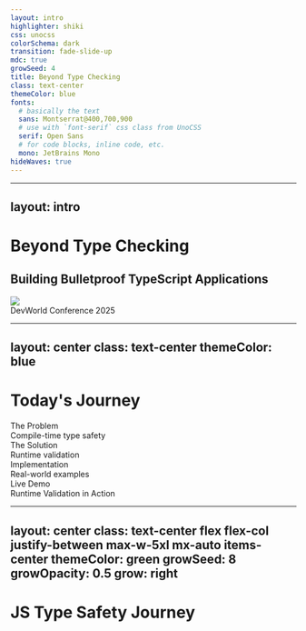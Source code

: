 ```yaml
---
layout: intro
highlighter: shiki
css: unocss
colorSchema: dark
transition: fade-slide-up
mdc: true
growSeed: 4
title: Beyond Type Checking
class: text-center
themeColor: blue
fonts:
  # basically the text
  sans: Montserrat@400,700,900
  # use with `font-serif` css class from UnoCSS
  serif: Open Sans
  # for code blocks, inline code, etc.
  mono: JetBrains Mono
hideWaves: true
---
```


---
layout: intro
---

<div class="relative pb-8">
  <h1 class="!text-8xl !leading-23 !mb-6"> Beyond Type Checking </h1>

  <h2 color-blue-200 pb-4> Building <span v-mark.blue.highlight.delay300 color-white>Bulletproof</span> TypeScript Applications </h2>

  <div class="absolute top-[100%] left-0">
    <div><img src="/devworld-logo.png" class="h-12 pb-2"></div>
    <div text-sm opacity-75>DevWorld Conference 2025</div>
  </div>
</div>

<!--
Hello everyone, welcome to my talk about Beyond Type Checking!

I'm looking forward to sharing with you today how we can make our TypeScript applications truly bulletproof

TypeScript has revolutionized how we write JavaScript, however there's a critical gap between compile-time and runtime. Today, we'll bridge that gap together.
-->

---
layout: center
class: text-center
themeColor: blue
---

# Today's Journey

<div class="grid grid-cols-2 gap-4 mt-8 text-center">
  <div v-click class="p-4 border rounded-lg bg-yellow-900/20">
    <div i-ph:warning-circle-duotone class="text-4xl mb-2 mx-auto" />
    <div class="font-bold">The Problem</div>
    <div class=" opacity-75">Compile-time type safety</div>
  </div>

  <div v-click class="p-4 border rounded-lg bg-blue-900/20">
    <div i-logos-zod class="text-4xl mb-2 mx-auto" />
    <div class="font-bold">The Solution</div>
    <div class=" opacity-75">Runtime validation</div>
  </div>

  <div v-click class="p-4 border rounded-lg bg-purple-900/20">
    <div i-ph:code-duotone class="text-4xl mb-2 mx-auto" />
    <div class="font-bold">Implementation</div>
    <div class=" opacity-75">Real-world examples</div>
  </div>

  <div v-click class="p-4 border rounded-lg bg-green-900/20">
    <div i-ph:rocket-launch-duotone class="text-4xl mb-2 mx-auto" />
    <div class="font-bold">Live Demo</div>
    <div class=" opacity-75">Runtime Validation in Action</div>
  </div>
</div>

<!--
In this session, we'll explore the runtime type safety challenges we face.

I'll show how we can use schema validation can help solve these problems with real-world examples.

We'll finish with a live demo of end-to-end type safety in action.
-->

---
layout: center
class: text-center flex flex-col justify-between max-w-5xl mx-auto items-center
themeColor: green
growSeed: 8
growOpacity: 0.5
grow: right
---

# JS Type Safety Journey

<div class="relative flex justify-center mt-12">
  <!-- Timeline line -->
  <div v-click="1" class="absolute left-0 right-0 top-[66px] transform -translate-y-1/2 h-1px bg-white/20"></div>

  <!-- Timeline items -->
  <div class="flex justify-between items-center">
    <div v-click class="timeline-item">
      <div class="icon-container bg-yellow-400">
        <div i-vscode-icons:file-type-js-official class="text-6xl" />
      </div>
      <div class="timeline-label">
        JavaScript's<br>"Trust Me" Era
      </div>
    </div>
    <div v-click class="timeline-item">
      <div class="icon-container bg-blue-400">
        <div i-vscode-icons:file-type-typescript-official class="text-6xl" />
      </div>
      <div class="timeline-label">TypeScript<br>Compile-Time Safety</div>
    </div>
    <div v-click class="timeline-item">
      <div class="icon-container bg-red-400">
        <div i-ph:shield-warning class="text-6xl" />
      </div>
      <div class="timeline-label">Runtime<br>Safety Gap</div>
    </div>
  </div>
</div>

<style>
.timeline-item {
  @apply flex flex-col items-center transition-all duration-500;
  opacity: 0;
  transform: translateY(20px);
  transform-origin: 50% 50%;
  scale: 0.9;
}

.icon-container {
  @apply w-30 h-30 rounded-full flex items-center justify-center
         mb-4 shadow-lg transition-transform hover:scale-110;
}

.timeline-label {
  @apply text-lg text-center px-8 font-semibold;
}

.slidev-vclick-target {
  opacity: 1;
  transform: translateY(0);
}

.slidev-vclick-current.timeline-item {
  scale: 1.1;
}
</style>

<!--
Let's look at how we got here. Our journey with type safety has three distinct phases. First, the JavaScript era—the 'trust me' era. I honestly don't know how we were able to code production apps like this. Then came TypeScript—a game changer. Suddenly, we had compile-time safety, and those red squiggly lines became our best friends. But we discovered a problem: all our beautiful types disappear at runtime. That's our focus today—bridging this gap. Quick show of hands—who's been bitten by runtime type errors? Those hands? That's why we're here.
-->

---
layout: two-cols-header
themeColor: green
---

# Real-World Impact

::left::

<div class="p-3 border rounded-lg bg-red-900/10" v-click>
  <h4 class="mb-2">Common Pain Points</h4>
  <div class="grid gap-1 opacity-75">
    <div>❌ Type coercion errors in API responses</div>
    <div>❌ Unexpected null/undefined values</div>
    <div>❌ Invalid enum values from external systems</div>
    <div>❌ Unable to access data due to security restrictions</div>
    <div>❌ Cross-site scripting (XSS) from unvalidated data </div>
  </div>
</div>

<div class="p-3 border rounded-lg bg-yellow-900/10 mt-4" v-click>
  <h4 class="mb-2">The Cost</h4>
  <div class="grid gap-1 opacity-75">
    <div>💸 Data-related bugs are costly</div>
    <div>⏱️ Significant debugging time</div>
    <div>😡 User experience degradation</div>
    <div>🔒 Potential security risks</div>
  </div>
</div>

::right::

<v-click>

```ts
// Example: API Response Validation
interface User {
  id: string
  email: string
  createdAt: Date
  role: 'ADMIN' | 'USER'
  preferences: { theme: 'light' | 'dark' }
}

// What we receive from API
const apiResponse: User = {
  id: '123', // ✅
  email: 'not-valid', // ❌ Invalid format
  createdAt: '2024-13-45', // ❌ Invalid date
  role: 'admin', // ❌ Wrong case
  preferences: { theme: 'blue' } // ❌ Invalid theme
}

// Runtime errors
apiResponse.email.includes('@') // 💥 Invalid email
new Date(apiResponse.createdAt) // 💥 Invalid date
apiResponse.role === 'ADMIN' // 💥 Case mismatch
```

</v-click>

<!--
These aren't just theoretical problems. Last month, a client's app was silently crashing and not showing critical information because an API returning the status of an application started running null, this was a required field and because of an api change it broke without them knowing.

Each of these failures costs time and money. Best case: immediate error and quick fix. Worst case: silent data corruption.

Who's had an API change break their app? Anyone here lost hours debugging an ENV issue?
-->

---
layout: two-cols
class: items-stretch gap-8
themeColor: green
---

<h1 class="!mb-0">The Trust Boundary</h1>

<div class="system-architecture">
  <div class="node frontend safe" v-click>
    <div i-ph:shield-check-duotone class="text-2xl icon" />
    <div class="node-label">Javascript<br/>Application (Frontend / Backend)</div>
  </div>
  <div class="node frontend safe" v-click="2">
    <div i-ph:shield-check-duotone class="text-2xl icon" />
    <div class="node-label">Typescript<br/>Application (Frontend / Backend)</div>
  </div>
  <div v-click class="trust-boundary">TS Trust Boundary</div>
  <div class="external grid grid-cols-2 gap-4">
    <div class="node api danger" v-click>
      <div i-ph:warning-circle-duotone class="text-2xl icon" />
      <div class="node-label">API</div>
    </div>
    <div class="node db danger" v-click>
      <div i-ph:database-duotone class="text-2xl icon" />
      <div class="node-label">Session / <br> Local Storage</div>
    </div>
    <div class="node query danger" v-click>
      <div i-ph:question-duotone class="text-2xl icon" />
      <div class="node-label">Path \ Query Params</div>
    </div>
    <div class="node env danger" v-click>
      <div i-ph:gear-duotone class="text-2xl icon" />
      <div class="node-label">ENV Vars</div>
    </div>
    <div class="node env danger" v-click>
      <div i-ph:gear-duotone class="text-2xl icon" />
      <div class="node-label">File System</div>
    </div>
    <div class="node env danger" v-click>
      <div i-ph:gear-duotone class="text-2xl icon" />
      <div class="node-label">Form Data</div>
    </div>
  </div>
</div>

::right::

<div class="absolute top-10 left-115" v-click="1">

````md magic-move {at: 2}
```js
// JavaScript's "Trust Me" Era
const user = {
  id: '123',
  name: 'Alice'
} // Let's hope this is a user
```

```ts
// TypeScript's Compile-Time Safety
interface User {
  id: string
  name: string
}

const user: User = {
  id: '123',
  name: 'Alice'
} // ✅ Compile-time check
```

```ts
// TypeScript's Compile-Time Safety
interface User {
  id: string
  name: string
}

// Outside Trust Boundary: We just hope these match
const response = await api.getUser()
const user = response.data as User // 😰
```

```ts
// TypeScript's Compile-Time Safety
interface User {
  id: string
  name: string
}

// Outside Trust Boundary: We just hope these match
const response = await api.getUser()
const user = response.data as User // 😰

const storage = localStorage.getItem('user') // 😰
const user = JSON.parse(storage) as User // 😰
```

```ts
// TypeScript's Compile-Time Safety
interface User {
  id: string
  name: string
}

// Outside Trust Boundary: We just hope these match
const response = await api.getUser()
const user = response.data as User // 😰

const storage = localStorage.getItem('user') // 😰
const user = JSON.parse(storage) as User // 😰

const { id } = useRoute().query as User['id'] // 😰
```

```ts
// TypeScript's Compile-Time Safety
interface User {
  id: string
  name: string
}

// Outside Trust Boundary: We just hope these match
const response = await api.getUser()
const user = response.data as User // 😰

const storage = localStorage.getItem('user') // 😰
const user = JSON.parse(storage) as User // 😰

const { id } = useRoute().query as User['id'] // 😰

const apiKey = process.env.API_KEY as string // 😰
```

```ts
// TypeScript's Compile-Time Safety
interface User {
  id: string
  name: string
}

// Outside Trust Boundary: We just hope these match
const response = await api.getUser()
const user = response.data as User // 😰

const storage = localStorage.getItem('user') // 😰
const user = JSON.parse(storage) as User // 😰

const { id } = useRoute().query as User['id'] // 😰

const apiKey = process.env.API_KEY as string // 😰

const file = fs.readFileSync('user.json') // 😰
const config = JSON.parse(file) as Config // 😰
```

```ts
// TypeScript's Compile-Time Safety
interface User {
  id: string
  name: string
}

// Outside Trust Boundary: We just hope these match
const response = await api.getUser()
const user = response.data as User // 😰

const storage = localStorage.getItem('user') // 😰
const user = JSON.parse(storage) as User // 😰

const { id } = useRoute().query as User['id'] // 😰

const apiKey = process.env.API_KEY as string // 😰

const file = fs.readFileSync('user.json') // 😰
const config = JSON.parse(file) as Config // 😰

const { register } = useForm<User>();
return (
  <input {
    ...register("firstName", { required: true, maxLength: 20 })
    } />
);
```
````

</div>

<style>
.system-architecture {
  @apply relative h-full w-full mt--2;
}

.node {
  @apply w-24 h-24 rounded-2xl flex flex-col items-center
         justify-center p-2 border-2 border-gray-700 bg-gray-800/30;
}

.safe {
  @apply bg-[#367450] border-2 border-green-600;
}

.danger {
  @apply bg-red-800/30 border-2 border-red-600;
}

.node-label {
  @apply mt-1 text-xs text-center;
}

.frontend { position: absolute; left: 7%; top: 60px }
.external { position: absolute; left: 40%; top: 60px }

.trust-boundary {
  @apply absolute left-[2px] text-center top-[26px] h-[150px] w-[150px] rounded-xl p-2 text-sm text-yellow-400 bg-yellow-50/10;
}
</style>

<!--
Firstly lets look at something I call the Trust Boundary. Inside, TypeScript protects us. Outside? We're making promises we can't keep. Every time you're doing one of these things you're losing trust that the application will run correctly.

Let's look at some code. Here's our safe TypeScript code—beautiful type checking, the compiler has our back. Now, outside the boundary: see these 'as' keywords? Each one is a leap of faith. We're telling TypeScript: Trust me, back to the "trust me" phase.

Last month, a production bug cost the team two days of debugging—all because we trusted data across this boundary. Every 'as' in your codebase is a red flag. Each type assertion is a potential bug. And TypeScript can't help us here.
-->

---
themeColor: green
layout: two-cols-narrow
layoutClass: items-center
---

# The Runtime Validation Gap

::right::

````md magic-move
```ts
// Real-world example
interface LoanStatusResponse {
  id: string
  loanStatus: {
    amount: number
    currency: 'USD' | 'EUR'
    status: 'pending' | 'approved' | 'rejected'
    interestRate: number
  }
  total: number
  createdAt: Date
}
```

```ts
// Real-world example
interface LoanStatusResponse {
  id: string
  loanStatus: {
    amount: number
    currency: 'USD' | 'EUR'
    status: 'pending' | 'approved' | 'rejected'
    interestRate: number
  }
  total: number
  createdAt: Date
}

// What you get
const response: LoanStatusResponse = {
  id: '12345',
  loanStatus: null, // 😱 Should be an object!
  total: '0', // 😱 Shouldn't be zero!
  createdAt: '2025-01-01'
}
```
````

<!--
Let's see this problem in action. Here's a real-world example I encountered recently. First, look at our TypeScript interface—clean, precise, everything perfectly typed. This is what our code expects.

Now, here's what actually comes from the API: IDs as numbers instead of strings, amounts as strings instead of numbers, invalid enum values, malformed dates, negative values where they should be positive.

This exact scenario happened to a client—the bug made it to production, took down their payment processing for 2 hours, and cost them thousands in lost revenue. But we can prevent all of this. With runtime validation.

But there's a solution to solve this problem. We can make these boundaries safe. Let's see how.
-->

---
layout: statement
themeColor: green
---

<h1> From Blind Faith to  <span v-mark.green.highlight.delay600="1" color-white> Bulletproof Validation </span> </h1>

<h2> Building Trust Through <span v-mark.green.underline.delay2000="1" color-white>Runtime Validation </span> </h2>

<!--
Today, I want to take you on a journey - from the days of blind faith in our code to building truly bulletproof applications. We'll explore how runtime validation can transform the way we write TypeScript code and protect our applications from those sneaky type errors that slip through at runtime.

I've been working with TypeScript for years, and I've seen firsthand how devastating runtime type errors can be. But I've also discovered powerful solutions that can help us build more reliable applications. That's what I'm excited to share with you today.

By the end of this talk, you'll have practical strategies to protect your TypeScript applications from runtime type errors, making your code more robust and your development process more confident.
-->

---
layout: iframe-right
url: https://standardschema.dev/
themeColor: indigo
scale: 0.7
---

# What's Out There?

<div class="space-y-4">
  <div class="text-lg font-bold mb-4">Schema Validation Libraries</div>
  <div class="grid grid-cols-2 gap-4">
    <v-clicks>
      <div class="p-3 border rounded-lg flex items-center gap-2" :class="$slidev.nav.clicks > 3 ? 'border-green-500 bg-green-500/10' : ''">
        <div i-logos-zod class="text-2xl" />
        <div>Zod</div>
      </div>
      <div class="p-3 border rounded-lg flex items-center gap-2" :class="$slidev.nav.clicks > 3 ? 'border-green-500 bg-green-500/10' : ''">
        <img src="/valibot.png" class="h-8 w-8" />
        <div>Valibot</div>
      </div>
      <div class="p-3 border rounded-lg flex items-center gap-2" :class="$slidev.nav.clicks > 3 ? 'border-green-500 bg-green-500/10' : ''">
        <img src="/arktype.svg" class="h-6 w-6" />
        <div>Arktype</div>
      </div>
    </v-clicks>
  </div>
</div>

<!--
Let's talk solutions. There are several great validation libraries out there, however our focus today will be Zod.

Zod stands out for several reasons: it's TypeScript-first, has zero dependencies, an incredibly expressive API, and fantastic ecosystem support.

Recently, went live with Zod in a large enterprise app—it caught 37 type mismatches in the first week, and the team's confidence in the codebase skyrocketed. Let's see it in action—I'll show you some real-world examples.
-->

---
layout: center
themeColor: indigo
---

# [What is]{.color-indigo-200} Standard Schema?

<div class="grid grid-cols-2 gap-6 mt-6">
  <div class="p-4 border rounded-lg bg-purple-900/20" v-click>
    <div class="font-bold mb-1">Collaborative Initiative</div>
    <div class="opacity-75">Created through collaboration between Zod, Valibot, and ArkType teams</div>
  </div>
  <div class="p-4 border rounded-lg bg-blue-900/20" v-click>
    <div class="font-bold mb-1">Ecosystem Integration</div>
    <div class="opacity-75">Designed for seamless adoption across frameworks and tools</div>
  </div>
  <div class="p-4 border rounded-lg bg-green-900/20" v-click>
    <div class="font-bold mb-1">Universal Standard</div>
    <div class="opacity-75">Unified approach to schema validation across the JavaScript ecosystem</div>
  </div>
  <div class="p-4 border rounded-lg bg-yellow-900/20" v-click>
    <div class="font-bold mb-1">Community-Driven</div>
    <div class="opacity-75">Evolving best practices shaped by real-world implementation</div>
  </div>
</div>

<!--
Choosing a library that supports Standard Schema is increasingly important as the ecosystem evolves. Created by the minds behind Zod, Valibot, and ArkType, it represents where validation is heading.

The key advantage is future-proofing your codebase. As more libraries implement the spec, your validation logic becomes portable. You can switch between libraries without rewriting code, and your tools will work consistently across different validation solutions.

The community aspect is crucial - as adoption grows, we're seeing more shared tooling, documentation, and best practices. This makes it easier to learn, implement, and maintain validation across projects.

Framework creators are also taking notice, with many building Standard Schema support into their tools. This means better integration and a more consistent development experience across the ecosystem.
-->

---
themeColor: indigo
layout: two-cols-narrow
layoutClass: items-center
---

# Schema Validation {.text-indigo-200}
# Why Zod?

::right::
<div class="grid gap-4">
  <div class="flex items-center gap-2">
    <div i-ph:star-duotone class="text-xl text-yellow-400" />
    <div><strong>Popular Choice:</strong> Most widely adopted in the TypeScript ecosystem</div>
  </div>

  <div class="flex items-center gap-2">
    <div i-ph:shield-check-duotone class="text-xl text-green-400" />
    <div><strong>Type Safety:</strong> Seamless TypeScript integration</div>
  </div>

  <div class="flex items-center gap-2">
    <div i-ph:code-duotone class="text-xl text-blue-400" />
    <div><strong>Developer Experience:</strong> Intuitive API and excellent documentation</div>
  </div>

  <div class="flex items-center gap-2">
    <div i-ph:lightning-duotone class="text-xl text-purple-400" />
    <div><strong>Performance:</strong> Optimized for runtime validation</div>
  </div>

  <div class="flex items-center gap-2">
    <div i-ph:users-duotone class="text-xl text-orange-400" />
    <div><strong>Ecosystem:</strong> Rich set of utilities and community support</div>
  </div>
</div>

<!--
I'm not saying you should use Zod, however it is the most widely adopted in the TypeScript ecosystem. I'm saying you should use a library that supports Standard Schema.

It's the popular choice for a reason, it's a great library. Provides type safety, good developer experience and performance.
-->

---
themeColor: indigo
layout: two-cols-header
---

# Schema Fundamentals

::left::

````md magic-move
```ts
type Product = {
  id: string
  price: number
  variants: {
    size: "S" | "M" | "L"
  }[]
}
```

```ts
type Product = {
  id: string
  price: number
  variants: {
    size: "S" | "M" | "L"
  }[]
}

// Schema Definition
const ProductSchema = z.object({
  id: z.string(),
  price: z.number(),
  variants: z.array(
    z.object({
      size: z.enum(['S', 'M', 'L']),
    })
  )
})
```

```ts
type Product = {
  id: string
  price: number
  variants: {
    size: "S" | "M" | "L"
  }[]
}

// Schema Definition
const ProductSchema = z.object({
  id: z.string().uuid(),
  price: z.number().positive(),
  variants: z.array(
    z.object({
      size: z.enum(['S', 'M', 'L']),
    })
  )
})
```

```ts
type Product = {
  id: string
  price: number
  variants: {
    size: "S" | "M" | "L"
  }[]
}

// Schema Definition
const ProductSchema = z.object({
  id: z.string().uuid(),
  price: z.number().positive(),
  variants: z.array(
    z.object({
      size: z.enum(['S', 'M', 'L']),
    })
  )
})
```

```ts
// Schema Definition
const ProductSchema = z.object({
  id: z.string().uuid(),
  price: z.number().positive(),
  variants: z.array(
    z.object({
      size: z.enum(['S', 'M', 'L']),
    })
  )
})

// Type Inference
type Product = z.infer<typeof ProductSchema>
/*
{
  id: string
  price: number
  variants: {
    size: "S" | "M" | "L"
  }[]
}
*/
```
````

::right::

<div v-click class="mb-4">

```ts
// Runtime Validation - No thrown error
const result = ProductSchema.safeParse(data)
if (result.success) {
  // Success
  console.log(result.data) // Type Product
}
else {
  // Detailed error reporting
  console.log(result.error.format())
}
```

</div>

<div v-click>

```ts
// Runtime Validation - Throws error
try {
  const result = ProductSchema.parse(data)
  console.log(result) // Type Product
}
catch (error) {
  console.error(error)
}
```

</div>

<!--
Let's dive into how Zod works in practice. We'll start with a simple but real-world example.

First, look at our TypeScript interface—clean, precise, everything perfectly typed. This is what our code expects. Now, here's what actually comes from the API: IDs as numbers instead of strings, amounts as strings instead of numbers, invalid enum values, malformed dates, negative values where they should be positive.

This exact scenario happened to a client—the bug made it to production, took down their payment processing for 2 hours, and cost them thousands in lost revenue. But we can prevent all of this. With runtime validation. Let me show you how.
-->

---
layout: two-cols-header
themeColor: green
---

# Developer Workflows

::left::
<div class="space-y-4">
  <div v-click class="p-4 border rounded-lg bg-blue-900/20">
    <div class="font-bold mb-2">Schema-First Development</div>

```ts
// 1. Define Schema
const todoSchema = z.object({
  title: z.string(),
  completed: z.boolean()
})

// 2. Define Update Schema
const updateTodoSchema = todoSchema.extend({
  title: z.string().min(1).max(100),
})

// 2. Generate Types
type Todo = z.infer<typeof TodoSchema>
type UpdateTodo = z.infer<typeof UpdateTodoSchema>
```

  </div>
</div>

::right::

<div class="space-y-4">
  <div v-click class="p-4 border rounded-lg bg-blue-900/20">
    <div class="font-bold mb-2">Implement Features</div>

```ts
// 3. Implement Features
function getTodo(id: string) {
  const todo = fetch(`/api/todos/${id}`).then(res => res.json())
  return todoSchema.parse(todo)
}

function updateTodo(id: string, data: UpdateTodo) {
  const validatedData = updateTodoSchema.parse(data)
  const updatedTodo = fetch(`/api/todos/${id}`, {
    method: 'PUT',
    body: JSON.stringify(validatedData)
  }).then(res => res.json())
  return updatedTodoSchema.parse(updatedTodo)
}
```

  </div>
</div>

---
themeColor: indigo
---

# Schema Validation in Practice

<div class="grid grid-cols-2 gap-2">
  <div v-click>

```ts
// Environment Variables
const envSchema = z.object({
  DATABASE_URL: z.string().url(),
  PORT: z.number().min(1024).max(65535),
  NODE_ENV: z.enum(['development', 'production', 'test'])
})

envSchema.parse(process.env)
```

  </div>
  <div v-click>

```ts
// Query Parameters
const querySchema = z.object({
  page: z.number().min(1).default(1),
  limit: z.number().min(1).max(100).default(10),
  search: z.string().optional()
})

querySchema.parse(req.query)
```

  </div>
  <div v-click>

```ts
// Form Validation with Veevalidate
const userSchema = z.object({
  username: z.string().min(3),
  email: z.string().email(),
  password: z.string().min(8)
})

const form = useForm({
  validationSchema: toTypedSchema(userSchema)
})
```

  </div>
  <div v-click>

```ts
// API Response Validation
const apiSchema = z.object({
  id: z.string(),
  name: z.string(),
  createdAt: z.string().datetime(),
  updatedAt: z.string().datetime(),
})

const response = await fetch('/api/data')
const data = apiSchema.parse(await response.json())
```

  </div>
</div>

<!--
Let's see Zod in action.

First, query params—often overlooked, but notice the defaults and bounds for safety. This prevents common pagination bugs. Forms are where Zod really shines—integration with Shadcn makes it seamless, and real-time validation improves UX. API responses—this is where we close the runtime gap. Notice the nested structure validation—this catches API changes immediately. These patterns work across your entire stack.
-->

---
themeColor: indigo
gridClass: items-center flex-grow-1 pb-20
layoutClass: flex flex-col
---

# Ecosystem Integration

<div class="grid grid-cols-2 gap-4 mt-8 ">

  <div v-click class="p-4 border rounded-lg bg-blue-900/20">
    <div class="font-bold mb-2">API Validation</div>
    <div class="opacity-75">Seamless integration with frameworks like Express, Fastify, Nitro to validate incoming requests.</div>
  </div>

  <div v-click class="p-4 border rounded-lg bg-purple-900/20">
    <div class="font-bold mb-2">Frontend Safety</div>
    <div class="opacity-75">Type-safe forms with React Hook Form, FormKit, Veevalidate, Shadcn, etc.</div>
  </div>

  <div v-click class="p-4 border rounded-lg bg-green-900/20">
    <div class="font-bold mb-2">Single Source of Truth</div>
    <div class="opacity-75">Zod schemas can be used in the frontend, backend, and generated from your database schema.</div>
  </div>

  <div v-click class="p-4 border rounded-lg bg-yellow-900/20">
    <div class="font-bold mb-2">Type-safe API Clients</div>
    <div class="opacity-75">Auto-generate type-safe clients for your API with Zod.</div>
  </div>

  <div v-click class="p-4 border rounded-lg bg-red-900/20">
    <div class="font-bold mb-2">Generate Mocks from Schemas</div>
    <div class="opacity-75">Generate realistic mock data for testing and development.</div>
  </div>

  <div v-click class="p-4 border rounded-lg bg-indigo-900/20">
    <div class="font-bold mb-2">AI Data Generation</div>
    <div class="opacity-75">Use schemas to generate structured data with AI.</div>
  </div>

</div>

<!--
Zod works with all major javascript frameworks—validate incoming requests before they hit your business logic. It's a single source of truth—frontend, backend, database, all in sync. Type-safe forms are a game changer—no more guessing about form data types. Generate type-safe API clients that match your API exactly—no more manual type definitions. Generate realistic mock data from your schemas—great for development and testing. Generate Zod schemas from your database—keep your types in sync with your data. Zod isn't just a validation library—it's a complete type safety ecosystem.
-->

---
themeColor: indigo
---

# Tooling Support

<div class="grid grid-cols-3 gap-4 mt-6">
  <div class="p-4 border rounded-lg" v-click>
    <div class="font-bold mb-2 flex items-center gap-2">
      <div i-carbon-api class="text-xl" />
      API Frameworks
    </div>
    <div class="grid grid-cols-2 gap-2 text-sm opacity-75">
      <div class="flex items-center gap-2">
        <div i-unjs-h3 />
        H3
      </div>
      <div class="flex items-center gap-2">
        <div i-unjs-nitro />
        Nitro
      </div>
      <div class="flex items-center gap-2">
        <div i-logos-trpc />
        tRPC
      </div>
      <div class="flex items-center gap-2">
        <div i-logos-hono />
        Hono
      </div>
      <div class="flex items-center gap-2">
        <div i-carbon-function />
        oRPC
      </div>
      <div class="flex items-center gap-2">
        <div i-logos-graphql />
        GQLoom
      </div>
      <div class="flex items-center gap-2">
        <div i-devicon-express />
        express-zod-api
      </div>
      <div class="flex items-center gap-2 opacity-50">
       and more...
      </div>
    </div>
  </div>

  <div class="p-4 border rounded-lg" v-click>
    <div class="font-bold mb-2 flex items-center gap-2">
      <div i-carbon-document class="text-xl" />
      Form Libraries
    </div>
    <div class="grid grid-cols-2 gap-2 text-sm opacity-75">
      <div class="flex items-center gap-2">
        <div i-logos-react />
        TanStack Form
      </div>
      <div class="flex items-center gap-2">
        <div i-logos-vue />
        Formwerk
      </div>
      <div class="flex items-center gap-2">
        <div i-logos-vue />
        Veevalidate
      </div>
      <div class="flex items-center gap-2">
        <div i-logos-vue />
        Regle
      </div>
      <div class="flex items-center gap-2">
        <div i-devicon-svelte />
        Superforms
      </div>
       <div class="flex items-center gap-2">
        <div i-logos-react />
        React Hook Form
      </div>
      <div class="flex items-center gap-2 opacity-50">
       and more...
      </div>
    </div>
  </div>

  <div class="p-4 border rounded-lg" v-click>
    <div class="font-bold mb-2 flex items-center gap-2">
      <div i-carbon-application class="text-xl" />
      UI Frameworks
    </div>
    <div class="grid grid-cols-2 gap-2 text-sm opacity-75">
      <div class="flex items-center gap-2">
        <div i-logos-qwik />
        Qwik
      </div>
      <div class="flex items-center gap-2">
        <div i-logos-nuxt-icon />
        Nuxt UI
      </div>
      <div class="flex items-center gap-2">
        <div i-logos-deno />
        Mage
      </div>
       <div class="flex items-center gap-2">
        <div i-simple-icons-primevue />
        Primevue
      </div>
      <div class="flex items-center gap-2">
        <div i-simple-icons-shadcnui />
        Shadcn
      </div>
      <div class="flex items-center gap-2">
        <div i-simple-icons-shadcnui />
        Shadcn-vue
      </div>
      <div class="flex items-center gap-2">
        <div i-logos-react />
        renoun
      </div>
      <div class="flex items-center gap-2">
        <div i-logos-vue />
        Nuxt Content
      </div>
      <div class="flex items-center gap-2">
        <div i-devicon-astro />
        Astro Content
      </div>
      <div class="flex items-center gap-2 opacity-50">
       and more...
      </div>
    </div>
  </div>

  <div class="p-4 border rounded-lg" v-click>
    <div class="font-bold mb-2 flex items-center gap-2">
      <div i-carbon-http class="text-xl" />
      HTTP Clients
    </div>
    <div class="grid grid-cols-2 gap-2 text-sm opacity-75">
      <div class="flex items-center gap-2">
        <div i-carbon-data-base />
        upfetch
      </div>
      <div class="flex items-center gap-2">
        <div i-carbon-data-base />
        rest-client
      </div>
      <div class="flex items-center gap-2">
        <div i-carbon-data-base />
        better-fetch
      </div>
      <div class="flex items-center gap-2">
        <div i-carbon-data-base />
        make-service
      </div>
      <div class="flex items-center gap-2 opacity-50">
       and more...
      </div>
    </div>
  </div>

  <div class="p-4 border rounded-lg" v-click>
    <div class="font-bold mb-2 flex items-center gap-2">
      <div i-carbon-tools class="text-xl" />
      Utilities
    </div>
    <div class="grid grid-cols-2 gap-2 text-sm opacity-75">
      <div class="flex items-center gap-2">
        <div i-devicon-typescript />
        T3 Env
      </div>
      <div class="flex items-center gap-2">
        <div i-devicon-react />
        cachified
      </div>
      <div class="flex items-center gap-2">
        <div i-ph:upload-duotone />
        UploadThing
      </div>
      <div class="flex items-center gap-2">
        <div i-devicon-typescript />
        OpenAuth
      </div>
      <div class="flex items-center gap-2">
        <div i-logos-faker />
        zod-schema-faker
      </div>
      <div class="flex items-center gap-2 opacity-50">
       and more...
      </div>
    </div>
  </div>

  <div class="p-4 border rounded-lg" v-click>
    <div class="font-bold mb-2 flex items-center gap-2">
      <div i-ph-flow-arrow-duotone class="text-xl" />
      Routing
    </div>
    <div class="space-y-2 text-sm opacity-75">
      <div class="flex items-center gap-2">
        <div i-logos-react />
        TanStack Router
      </div>
      <div class="flex items-center gap-2">
        <div i-devicon-typescript class="text-lg h-5 w-5" />
        call-api
      </div>
      <div class="flex items-center gap-2">
        <div i-logos-vue />
        Kitbag
      </div>
      <div class="flex items-center gap-2 opacity-50">
       and more...
      </div>
    </div>
  </div>
</div>

<!--
The ecosystem support for standard schemas is extensive. From API frameworks like tRPC and Hono, to form libraries like TanStack Form and React Hook Form, to UI frameworks like Qwik and Nuxt UI. HTTP clients, utilities, and routing solutions all support standard schemas. This means you can use the same schema definition across your entire stack, ensuring type safety and consistency throughout your application.
-->

---
themeColor: yellow
growSeed: 20
growOpacity: 0.3
grow: full
class: flex justify-center items-center
---

<div class="relative w-full">
  <qr-code class="absolute top-0 right-0" text="https://github.com/josephanson/demo-devworld-2025" error-level="H" :scale="5" />

# Live Demo 🚀

<div class="flex justify-between mb-8">
  <div>
    <h2 class="text-2xl mb-4"> Runtime Schema Validation </h2>
    <div class=" opacity-75"> Scan QR for demo repo </div>
  </div>
</div>

<div class="relative">
  <!-- Tooling diagram -->
  <div class="flex items-start gap-4 mb-8 text-center">
    <div class="node">
      <div i-logos-nuxt-icon class="text-4xl mb-2 w-10 h-10" />
      <div class="text-xs">Nuxt</div>
    </div>
    <div class="node">
      <div i-unjs-nitro class="text-4xl mb-2 w-10 h-10" />
      <div class="text-xs">Nitro</div>
    </div>
    <div class="node">
      <div i-logos-zod class="text-4xl mb-2 w-10 h-10" />
      <div class="text-xs">Zod</div>
    </div>
    <div class="node">
      <div i-logos-google-gemini class="text-4xl mb-2 w-10 h-10" />
      <div class="text-xs">Vercel AI with Browser basedGemini</div>
    </div>
  </div>

  <!-- Validation points -->
  <div class="grid grid-cols-3 gap-4 mt-8">
    <div v-click class="p-4 border rounded-lg bg-blue-900/20 text-center">
      <div class="font-bold">API Validation</div>
      <div class="text-xs opacity-75">Request / Response safety with Zod</div>
    </div>
    <div v-click class="p-4 border rounded-lg bg-purple-900/20 text-center">
      <div class="font-bold">Frontend Safety</div>
      <div class="text-xs opacity-75">Form validation with Zod</div>
    </div>
    <div v-click class="p-4 border rounded-lg bg-green-900/20 text-center">
      <div class="font-bold">Data Generation</div>
      <div class="text-xs opacity-75">Generate Data using Zod and AI</div>
    </div>
  </div>

</div>
</div>

<style>
.node {
  @apply flex flex-col items-center w-16
}
.arrow {
  @apply text-4xl self-center text-white/30;
}
.validation-point {
  @apply p-4 border rounded-lg text-center bg-gray-800/30 items-center flex flex-col justify-center;
}
</style>

<!--
Let me show you how this works in practice. I've prepared a full-stack demo application—you can follow along with the QR code. Starting with our source of truth—the database schema. Auto-generated Zod schemas from the database. Full request/response validation at the API layer. End-to-end type safety in the frontend. Watch how types flow from DB to API. See how we catch invalid requests. Experience real-time form validation. The slides and demo code are available at the URL shown—scan the QR code to get started right away. Feel free to reach out with questions.
-->

---
layout: center
themeColor: indigo
---

# Key Benefits 📈

<div class="grid grid-cols-2 gap-4 mt-6">
  <div class="p-4 border rounded-lg bg-green-900/20" v-click>
    <div class="text-green-400 text-2xl mb-2">⬇️ </div>
    <div class="font-bold">Fewer Production Bugs</div>
    <div class=" opacity-75">Runtime validation catches issues pre-deployment</div>
  </div>
  <div class="p-4 border rounded-lg bg-blue-900/20" v-click>
    <div class="text-blue-400 text-2xl mb-2">⏱️ </div>
    <div class="font-bold">Faster Debugging</div>
    <div class=" opacity-75">Detailed error paths & validation messages</div>
  </div>
  <div class="p-4 border rounded-lg bg-purple-900/20" v-click>
    <div class="text-purple-400 text-2xl mb-2">✨ </div>
    <div class="font-bold">DevEx Improvement</div>
    <div class=" opacity-75">Autocomplete & type safety across boundaries</div>
  </div>
  <div class="p-4 border rounded-lg bg-yellow-900/20" v-click>
    <div class="text-yellow-400 text-2xl mb-2">🔄 1:1</div>
    <div class="font-bold">Schema Parity</div>
    <div class=" opacity-75">Single source of truth across all layers</div>
  </div>
</div>

<!--
Let's summarize the key benefits of using Zod. Catch issues before they hit production—runtime validation catches issues pre-deployment. Pinpoint exact validation failures—detailed error paths and messages. Autocomplete and type safety everywhere—developer experience improvement. One source of truth across your stack—schema parity. One team reduced production bugs by 60%—most importantly, developer confidence skyrocketed.
-->

---
layout: two-cols
class: flex items-center my-auto
growSeed: 14
themeColor: blue
---

# Thank You!

<div class="mt-8">
  <div class="text-2xl font-bold mb-4">
    Let's Build Safer Systems Together
  </div>

  <div class="flex flex-col gap-4 mb-4">

<div>
  <h4 class="opacity-75">Slides & Resources</h4>
</div>

  <qr-code text="https://josephanson.com/talks/beyond-type-checking" error-level="H" :scale="2"/>

  </div>

  <div class="flex gap-4 text-xl mt-8 items-center">
    <a href="https://josephanson.com" target="_blank" class="border-none! flex items-center gap-2">
      <div i-ph-browser-duotone class="flex items-center justify-center" /> josephanson.com
    </a>
    <span>|</span>
    <a href="https://github.com/josephanson" target="_blank" class="border-none! flex items-center gap-2">
      <div i-ph-github-logo-duotone class="flex" /> josephanson
    </a>
  </div>

</div>

::right::

<img src="/me2.jpg" class="rounded-full absolute top-50% translate-y-[-50%] right-20 w-80 h-80 object-cover" />

<!--
Thank you all for your attention today. I hope you're now equipped to build safer TypeScript applications. Remember: runtime validation is just as important as static types. The slides and demo code are available at the URL shown—scan the QR code to get started right away. Start small—maybe validate one API endpoint. Build up gradually—add validation at each trust boundary. Share your experiences with the community. Together, we can make TypeScript applications truly bulletproof. Thank you for being part of this journey. Let's connect and build safer systems together.
-->
